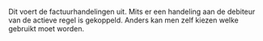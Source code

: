 Dit voert de factuurhandelingen uit. Mits er een handeling aan de debiteur van de actieve regel is gekoppeld. Anders kan men zelf kiezen welke gebruikt moet worden.